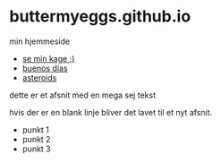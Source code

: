 # buttermyeggs.github.io
min hjemmeside

- [se min kage ;)](/migogminkage)
- [buenos dias](http://www.tacospin.com/)
- [asteroids](/asteroids)

dette er et afsnit
med en mega sej tekst

hvis der er en blank linje bliver det lavet til et nyt afsnit.

- punkt 1
- punkt 2
- punkt 3
